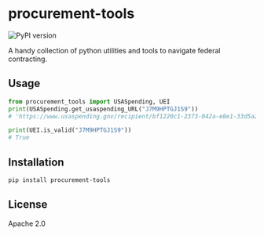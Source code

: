 # procurement-tools

![PyPI version](https://img.shields.io/pypi/v/procurement-tools.svg)

A handy collection of python utilities and tools to navigate federal contracting.

## Usage

```py
from procurement_tools import USASpending, UEI
print(USASpending.get_usaspending_URL("J7M9HPTGJ1S9"))
# 'https://www.usaspending.gov/recipient/bf1220c1-2373-042a-e8e1-33d5a29639d0-P/latest'

print(UEI.is_valid("J7M9HPTGJ1S9"))
# True
```

## Installation

```sh
pip install procurement-tools
```

## License

Apache 2.0
